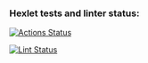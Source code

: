 ### Hexlet tests and linter status:
[![Actions Status](https://github.com/dsdisperfect/frontend-project-46/workflows/hexlet-check/badge.svg)](https://github.com/dsdisperfect/frontend-project-46/actions)

[![Lint Status](https://github.com/dsdisperfect/frontend-project-46/actions/workflows/eslint.yml/badge.svg)](https://github.com/dsdisperfect/frontend-project-46/actions/workflows/eslint.yml)